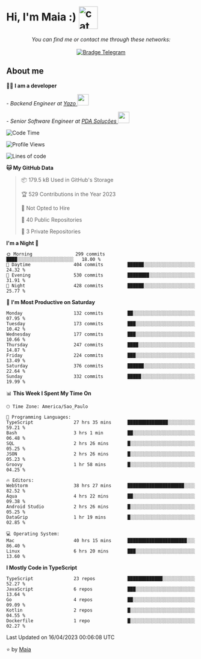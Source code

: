 <h1 align="left">Hi, I'm Maia :) 
<img src="https://emojis.slackmojis.com/emojis/images/1643509834/36299/black-cat.gif?1643509834" width="50" height="60" align="center"  alt="cat"/>
</h1>

<p align="center">
    <i>You can find me or contact me through these networks:</i>
    <br/><br/>
    <a href="https://t.me/mrootx" target="_blank">
        <img src="https://img.shields.io/badge/-Telegram-2CA5E0?logo=telegram&style=flat&logoColor=white" alt="Bradge Telegram" />
    </a>
</p>

## About me

:technologist: <strong>I am a developer</strong> <br>

<p><em> - Backend Engineer at <a href="https://yazo.com.br/">Yazo
</a><img src="https://media.giphy.com/media/WUlplcMpOCEmTGBtBW/giphy.gif" width="30"> 
</em></p>

<p><em> - Senior Software Engineer at <a href="https://pdasolucoes.com.br">PDA Soluções
</a><img src="https://media.giphy.com/media/WUlplcMpOCEmTGBtBW/giphy.gif" width="30"> 
</em></p>

<!--START_SECTION:waka-->
![Code Time](http://img.shields.io/badge/Code%20Time-2%2C387%20hrs%2056%20mins-blue)

![Profile Views](http://img.shields.io/badge/Profile%20Views-13-blue)

![Lines of code](https://img.shields.io/badge/From%20Hello%20World%20I%27ve%20Written-392.0%20thousand%20lines%20of%20code-blue)

**🐱 My GitHub Data** 

> 📦 179.5 kB Used in GitHub's Storage 
 > 
> 🏆 529 Contributions in the Year 2023
 > 
> 🚫 Not Opted to Hire
 > 
> 📜 40 Public Repositories 
 > 
> 🔑 3 Private Repositories 
 > 
**I'm a Night 🦉** 

```text
🌞 Morning                299 commits         ████░░░░░░░░░░░░░░░░░░░░░   18.00 % 
🌆 Daytime                404 commits         ██████░░░░░░░░░░░░░░░░░░░   24.32 % 
🌃 Evening                530 commits         ████████░░░░░░░░░░░░░░░░░   31.91 % 
🌙 Night                  428 commits         ██████░░░░░░░░░░░░░░░░░░░   25.77 % 
```
📅 **I'm Most Productive on Saturday** 

```text
Monday                   132 commits         ██░░░░░░░░░░░░░░░░░░░░░░░   07.95 % 
Tuesday                  173 commits         ███░░░░░░░░░░░░░░░░░░░░░░   10.42 % 
Wednesday                177 commits         ███░░░░░░░░░░░░░░░░░░░░░░   10.66 % 
Thursday                 247 commits         ████░░░░░░░░░░░░░░░░░░░░░   14.87 % 
Friday                   224 commits         ███░░░░░░░░░░░░░░░░░░░░░░   13.49 % 
Saturday                 376 commits         ██████░░░░░░░░░░░░░░░░░░░   22.64 % 
Sunday                   332 commits         █████░░░░░░░░░░░░░░░░░░░░   19.99 % 
```


📊 **This Week I Spent My Time On** 

```text
🕑︎ Time Zone: America/Sao_Paulo

💬 Programming Languages: 
TypeScript               27 hrs 35 mins      ███████████████░░░░░░░░░░   59.21 % 
Bash                     3 hrs 1 min         ██░░░░░░░░░░░░░░░░░░░░░░░   06.48 % 
SQL                      2 hrs 26 mins       █░░░░░░░░░░░░░░░░░░░░░░░░   05.25 % 
JSON                     2 hrs 26 mins       █░░░░░░░░░░░░░░░░░░░░░░░░   05.23 % 
Groovy                   1 hr 58 mins        █░░░░░░░░░░░░░░░░░░░░░░░░   04.25 % 

🔥 Editors: 
WebStorm                 38 hrs 27 mins      █████████████████████░░░░   82.52 % 
Aqua                     4 hrs 22 mins       ██░░░░░░░░░░░░░░░░░░░░░░░   09.38 % 
Android Studio           2 hrs 26 mins       █░░░░░░░░░░░░░░░░░░░░░░░░   05.25 % 
DataGrip                 1 hr 19 mins        █░░░░░░░░░░░░░░░░░░░░░░░░   02.85 % 

💻 Operating System: 
Mac                      40 hrs 15 mins      ██████████████████████░░░   86.40 % 
Linux                    6 hrs 20 mins       ███░░░░░░░░░░░░░░░░░░░░░░   13.60 % 
```

**I Mostly Code in TypeScript** 

```text
TypeScript               23 repos            █████████████░░░░░░░░░░░░   52.27 % 
JavaScript               6 repos             ███░░░░░░░░░░░░░░░░░░░░░░   13.64 % 
Go                       4 repos             ██░░░░░░░░░░░░░░░░░░░░░░░   09.09 % 
Kotlin                   2 repos             █░░░░░░░░░░░░░░░░░░░░░░░░   04.55 % 
Dockerfile               1 repo              █░░░░░░░░░░░░░░░░░░░░░░░░   02.27 % 
```




 Last Updated on 16/04/2023 00:06:08 UTC
<!--END_SECTION:waka-->

⭐️ by [Maia](https://github.com/gabrielmaialva33/)


